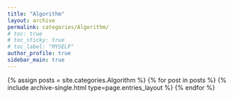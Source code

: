```yaml
---
title: "Algorithm"
layout: archive
permalink: categories/Algorithm/
# toc: true
# toc_sticky: true
# toc_label: "MYSELF"
author_profile: true
sidebar_main: true
---
```



{% assign posts = site.categories.Algorithm %}
{% for post in posts %} {% include archive-single.html type=page.entries_layout %} {% endfor %}